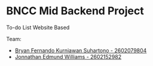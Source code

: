 # BNCC Mid Backend Project
To-do List Website Based

Team:
- [Bryan Fernando Kurniawan Suhartono - 2602079804](https://github.com/bryanfks-dev)
- [Jonnathan Edmund Williams - 2602152982](https://github.com/jonathanEdmundW)
